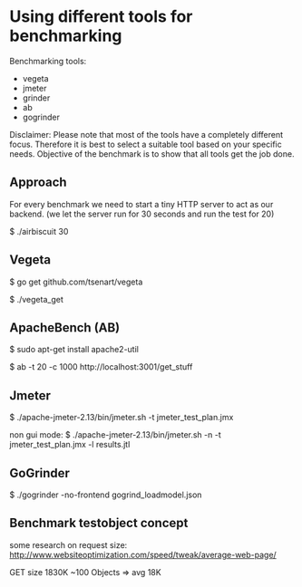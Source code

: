 # Using different tools for benchmarking

Benchmarking tools:

* vegeta
* jmeter
* grinder
* ab
* gogrinder

Disclaimer: Please note that most of the tools have a completely different focus. Therefore it is best to select a suitable tool based on your specific needs. Objective of the benchmark is to show that all tools get the job done.


## Approach

For every benchmark we need to start a tiny HTTP server to act as our backend.
(we let the server run for 30 seconds and run the test for 20)

$ ./airbiscuit 30


## Vegeta

$ go get github.com/tsenart/vegeta

$ ./vegeta_get


## ApacheBench (AB)

$ sudo apt-get install apache2-util

$ ab -t 20 -c 1000 http://localhost:3001/get_stuff


## Jmeter

$ ./apache-jmeter-2.13/bin/jmeter.sh -t jmeter_test_plan.jmx

non gui mode:
$ ./apache-jmeter-2.13/bin/jmeter.sh -n -t jmeter_test_plan.jmx -l results.jtl


## GoGrinder

$ ./gogrinder -no-frontend gogrind_loadmodel.json


## Benchmark testobject concept

some research on request size:
http://www.websiteoptimization.com/speed/tweak/average-web-page/

GET size 1830K ~100 Objects => avg 18K
